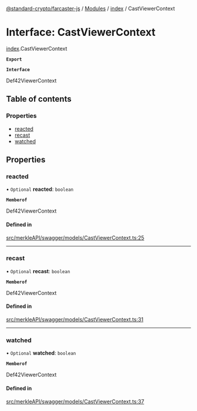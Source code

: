 [@standard-crypto/farcaster-js](../README.md) / [Modules](../modules.md) / [index](../modules/index.md) / CastViewerContext

# Interface: CastViewerContext

[index](../modules/index.md).CastViewerContext

**`Export`**

**`Interface`**

Def42ViewerContext

## Table of contents

### Properties

- [reacted](index.CastViewerContext.md#reacted)
- [recast](index.CastViewerContext.md#recast)
- [watched](index.CastViewerContext.md#watched)

## Properties

### reacted

• `Optional` **reacted**: `boolean`

**`Memberof`**

Def42ViewerContext

#### Defined in

[src/merkleAPI/swagger/models/CastViewerContext.ts:25](https://github.com/standard-crypto/farcaster-js/blob/main/src/merkleAPI/swagger/models/CastViewerContext.ts#L25)

___

### recast

• `Optional` **recast**: `boolean`

**`Memberof`**

Def42ViewerContext

#### Defined in

[src/merkleAPI/swagger/models/CastViewerContext.ts:31](https://github.com/standard-crypto/farcaster-js/blob/main/src/merkleAPI/swagger/models/CastViewerContext.ts#L31)

___

### watched

• `Optional` **watched**: `boolean`

**`Memberof`**

Def42ViewerContext

#### Defined in

[src/merkleAPI/swagger/models/CastViewerContext.ts:37](https://github.com/standard-crypto/farcaster-js/blob/main/src/merkleAPI/swagger/models/CastViewerContext.ts#L37)
